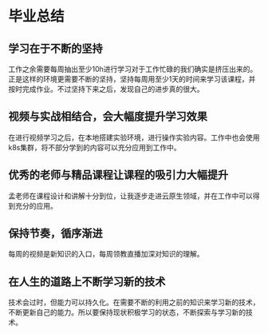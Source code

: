 # 毕业总结
## 学习在于不断的坚持
工作之余需要每周抽出至少10h进行学习对于工作忙碌的我们确实是挤压出来的。正是这样的环境更需要不断的坚持，坚持每周用至少1天的时间来学习该课程，并按时完成作业。不过坚持下来之后，发现自己的进步真的很大。

## 视频与实战相结合，会大幅度提升学习效果
在进行视频学习之后，在本地搭建实验环境，进行操作实验内容。工作中也会使用k8s集群，将不部分学到的内容可以充分应用到工作中。

## 优秀的老师与精品课程让课程的吸引力大幅提升
孟老师在课程设计和讲解十分到位，让我逐步走进云原生领域，并在工作中可以得到充分的应用。

## 保持节奏，循序渐进
每周的视频是新知识的入口，每周领教直播加深对知识的理解。

## 在人生的道路上不断学习新的技术
技术会过时，但能力可以持久化。在需要不断的利用之前的知识来学习新的技术，不断更新自己的能力。所以要保持现状积极学习的状态，不断探索与学习新的技术。